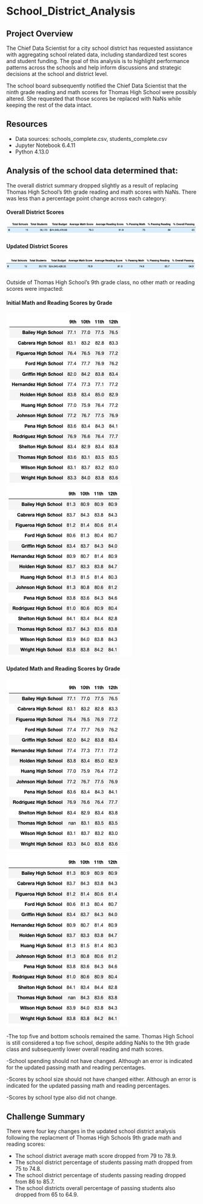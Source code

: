 # School_District_Analysis

## Project Overview
The Chief Data Scientist for a city school district has requested assistance with aggregating school related data, including standardized test scores and student funding. The goal of this analysis is to highlight performance patterns across the schools and help inform discussions and strategic decisions at the school and district level. 

The school board subsequently notified the Chief Data Scientist that the ninth grade reading and math scores for Thomas High School were possibly altered. She requested that those scores be replaced with NaNs while keeping the rest of the data intact.

## Resources
- Data sources: schools_complete.csv, students_complete.csv 
- Jupyter Notebook 6.4.11
- Python 4.13.0 

## Analysis of the school data determined that:
The overall district summary dropped slightly as a result of replacing Thomas High School’s 9th grade reading and math scores with NaNs. There was less than a percentage point change across each category:

#### Overall District Scores
![](https://github.com/AB3478/School_District_Analysis/blob/main/Images/Original/Overall1.png)

#### Updated District Scores
![](https://github.com/AB3478/School_District_Analysis/blob/main/Images/THS_9th/Overall2.png)

Outside of Thomas High School’s 9th grade class, no other math or reading scores were impacted:

#### Initial Math and Reading Scores by Grade
![](https://github.com/AB3478/School_District_Analysis/blob/main/Images/Original/Math_by_Grade1.png)
![](https://github.com/AB3478/School_District_Analysis/blob/main/Images/Original/Reading_by_Grade1.png)

#### Updated Math and Reading Scores by Grade
![](https://github.com/AB3478/School_District_Analysis/blob/main/Images/THS_9th/Math_by_Grade2.png)
![](https://github.com/AB3478/School_District_Analysis/blob/main/Images/THS_9th/Reading_by_Grade2.png)

-The top five and bottom schools remained the same. Thomas High School is still considered a top five school, despite adding NaNs to the 9th grade class and subsequently lower overall reading and math scores.

-School spending should not have changed. Although an error is indicated for the updated passing math and reading percentages. 

-Scores by school size should not have changed either. Although an error is indicated for the updated passing math and reading percentages.

-Scores by school type also did not change.

## Challenge Summary
There were four key changes in the updated school district analysis following the replacment of Thomas High Schools 9th grade math and reading scores:
  
  - The school district average math score dropped from 79 to 78.9.
  - The school district percentage of students passing math dropped from 75 to 74.8.
  - The school district percentage of students passing reading dropped from 86 to 85.7.
  - The school districts overall percentage of passing students also dropped from 65 to 64.9.

